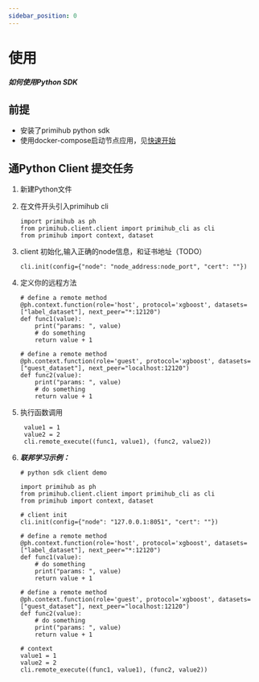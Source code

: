 ```yaml
---
sidebar_position: 0
---
```


# 使用

***如何使用Python SDK***

## 前提

- 安装了primihub python sdk
- 使用docker-compose启动节点应用，见[快速开始](https://docs.primihub.com/docs/quick-start)

## 通Python Client 提交任务

1. 新建Python文件
2. 在文件开头引入primihub cli

    ```
    import primihub as ph
    from primihub.client.client import primihub_cli as cli
    from primihub import context, dataset
    ```

3. client 初始化,输入正确的node信息，和证书地址（TODO）

    ```
    cli.init(config={"node": "node_address:node_port", "cert": ""})
    ```

4. 定义你的远程方法

    ```
    # define a remote method
    @ph.context.function(role='host', protocol='xgboost', datasets=["label_dataset"], next_peer="*:12120")
    def func1(value):
        print("params: ", value)
        # do something
        return value + 1

    ```

    ```
    # define a remote method
    @ph.context.function(role='guest', protocol='xgboost', datasets=["guest_dataset"], next_peer="localhost:12120")
    def func2(value):
        print("params: ", value)
        # do something
        return value + 1
    ```

5. 执行函数调用

   ```
    value1 = 1
    value2 = 2
    cli.remote_execute((func1, value1), (func2, value2))
   ```

6. ***联邦学习示例：***

    ```
    # python sdk client demo

    import primihub as ph
    from primihub.client.client import primihub_cli as cli
    from primihub import context, dataset

    # client init
    cli.init(config={"node": "127.0.0.1:8051", "cert": ""})

    # define a remote method
    @ph.context.function(role='host', protocol='xgboost', datasets=["label_dataset"], next_peer="*:12120")
    def func1(value):
        # do something
        print("params: ", value)
        return value + 1

    # define a remote method
    @ph.context.function(role='guest', protocol='xgboost', datasets=["guest_dataset"], next_peer="localhost:12120")
    def func2(value):
        # do something
        print("params: ", value)
        return value + 1

    # context
    value1 = 1
    value2 = 2
    cli.remote_execute((func1, value1), (func2, value2))

    ```

